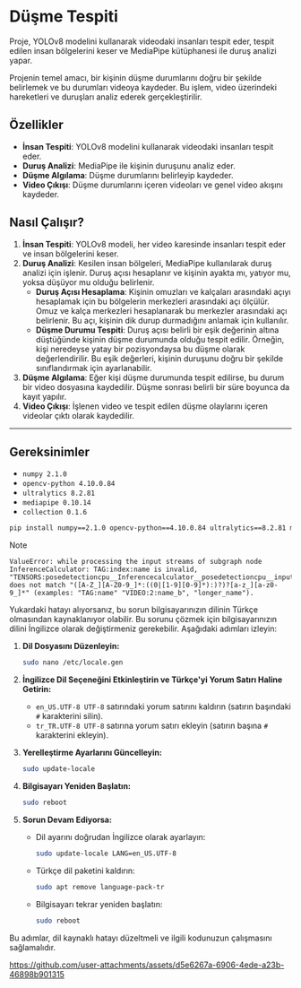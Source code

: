 # Düşme Tespiti

Proje, YOLOv8 modelini kullanarak videodaki insanları tespit eder, tespit edilen insan bölgelerini keser ve MediaPipe kütüphanesi ile duruş analizi yapar.

Projenin temel amacı, bir kişinin düşme durumlarını doğru bir şekilde belirlemek ve bu durumları videoya kaydeder. Bu işlem, video üzerindeki hareketleri ve duruşları analiz ederek gerçekleştirilir.

## Özellikler

- **İnsan Tespiti**: YOLOv8 modelini kullanarak videodaki insanları tespit eder.
- **Duruş Analizi**: MediaPipe ile kişinin duruşunu analiz eder.
- **Düşme Algılama**: Düşme durumlarını belirleyip kaydeder.
- **Video Çıkışı**: Düşme durumlarını içeren videoları ve genel video akışını kaydeder.

## Nasıl Çalışır?

1. **İnsan Tespiti**: YOLOv8 modeli, her video karesinde insanları tespit eder ve insan bölgelerini keser.
2. **Duruş Analizi**: Kesilen insan bölgeleri, MediaPipe kullanılarak duruş analizi için işlenir. Duruş açısı hesaplanır ve kişinin ayakta mı, yatıyor mu, yoksa düşüyor mu olduğu belirlenir.
   - **Duruş Açısı Hesaplama**: Kişinin omuzları ve kalçaları arasındaki açıyı hesaplamak için bu bölgelerin merkezleri arasındaki açı ölçülür. Omuz ve kalça merkezleri hesaplanarak bu merkezler arasındaki açı belirlenir. Bu açı, kişinin dik durup durmadığını anlamak için kullanılır.
   - **Düşme Durumu Tespiti**: Duruş açısı belirli bir eşik değerinin altına düştüğünde kişinin düşme durumunda olduğu tespit edilir. Örneğin, kişi neredeyse yatay bir pozisyondaysa bu düşme olarak değerlendirilir. Bu eşik değerleri, kişinin duruşunu doğru bir şekilde sınıflandırmak için ayarlanabilir.
3. **Düşme Algılama**: Eğer kişi düşme durumunda tespit edilirse, bu durum bir video dosyasına kaydedilir. Düşme sonrası belirli bir süre boyunca da kayıt yapılır.
4. **Video Çıkışı**: İşlenen video ve tespit edilen düşme olaylarını içeren videolar çıktı olarak kaydedilir.

***

## Gereksinimler

- `numpy 2.1.0`
- `opencv-python 4.10.0.84`
- `ultralytics 8.2.81` 
- `mediapipe 0.10.14`
- `collection 0.1.6`

```bash
pip install numpy==2.1.0 opencv-python==4.10.0.84 ultralytics==8.2.81 mediapipe==0.10.14 collection==0.1.6
```
> [!NOTE]
> 
> ```
> ValueError: while processing the input streams of subgraph node InferenceCalculator: TAG:index:name is invalid, "TENSORS:posedetectioncpu__Inferencecalculator__posedetectioncpu__input_tensors" does not match "([A-Z_][A-Z0-9_]*:((0|[1-9][0-9]*):)?)?[a-z_][a-z0-9_]*" (examples: "TAG:name" "VIDEO:2:name_b", "longer_name").
> ```
> 
> Yukardaki hatayı alıyorsanız, bu sorun bilgisayarınızın dilinin Türkçe olmasından kaynaklanıyor olabilir. Bu sorunu çözmek için bilgisayarınızın dilini İngilizce olarak değiştirmeniz gerekebilir. Aşağıdaki adımları izleyin:
> 
> 1. **Dil Dosyasını Düzenleyin:**
>
>    ```bash
>    sudo nano /etc/locale.gen
>    ```
>
> 2. **İngilizce Dil Seçeneğini Etkinleştirin ve Türkçe'yi Yorum Satırı Haline Getirin:**
>
>    - `en_US.UTF-8 UTF-8` satırındaki yorum satırını kaldırın (satırın başındaki `#` karakterini silin).
>    - `tr_TR.UTF-8 UTF-8` satırına yorum satırı ekleyin (satırın başına `#` karakterini ekleyin).
>
>3. **Yerelleştirme Ayarlarını Güncelleyin:**
>
>    ```bash
>    sudo update-locale
>    ```
>
>4. **Bilgisayarı Yeniden Başlatın:**
>
>    ```bash
>    sudo reboot
>    ```
>
> 5. **Sorun Devam Ediyorsa:**
>
>    - Dil ayarını doğrudan İngilizce olarak ayarlayın:
>
>        ```bash
>        sudo update-locale LANG=en_US.UTF-8
>        ```
>
>    - Türkçe dil paketini kaldırın:
>
>        ```bash
>        sudo apt remove language-pack-tr
>        ```
>
>    - Bilgisayarı tekrar yeniden başlatın:
>
>        ```bash
>        sudo reboot
>        ```
>
> Bu adımlar, dil kaynaklı hatayı düzeltmeli ve ilgili kodunuzun çalışmasını sağlamalıdır.
>



https://github.com/user-attachments/assets/d5e6267a-6906-4ede-a23b-46898b901315


